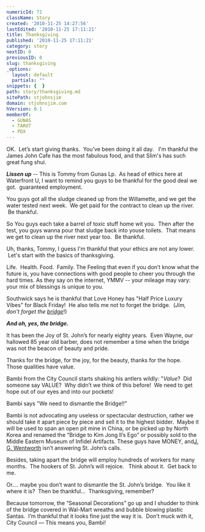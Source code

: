 ```yaml
---
numericId: 72
className: Story
created: '2010-11-25 14:27:56'
lastEdited: '2010-11-25 17:11:21'
title: Thanksgiving
published: '2010-11-25 17:11:21'
category: story
nextID: 0
previousID: 0
slug: thanksgiving
_options:
  layout: default
  partials: ""
snippets: {  }
path: story/thanksgiving.md
sitePath: stjohnsjim
domain: stjohnsjim.com
hVersion: 0.1
memberOf:
  - GUNAS
  - TAROT
  - PDX
---
```

OK.&nbsp; Let&rsquo;s start giving thanks.&nbsp; You&rsquo;ve been doing it all day. &nbsp; I'm thankful the James John Cafe has the most fabulous food, and that Slim's has such great fung shui.

_**Lissen up**_ -- This is Tommy from Gunas Lp. &nbsp;As head of ethics here at Waterfront U, I want to remind you guys to be thankful for the&nbsp;good deal we got. &nbsp;guaranteed employment.

You guys got all the sludge cleaned up from the Willamette, and we get the water tested next week. &nbsp;We get paid for the contract to clean up the river. &nbsp;Be thankful.

So&nbsp;You guys each take a barrel of toxic stuff home wit you. &nbsp;Then after the test, you guys wanna pour that sludge back into youse toilets. &nbsp;That means we get to clean up the river next year too. &nbsp;Be thankful.

Uh, thanks, Tommy, I guess I'm thankful that your ethics are not any lower. &nbsp;Let's start with the basics of thanksgiving.

Life.&nbsp; Health. Food.&nbsp; Family. The Feeling that even if you don&rsquo;t know what the future is, you have connections with good people to cheer you through the hard times. As they say on the internet, YMMV -- your mileage may vary: your mix of blessings is unique to you.

Southwick says he is thankful that Love Honey has &quot;Half Price Luxury Vibes&quot; for Black Friday! &nbsp;He also tells me not to forget the bridge. &nbsp;(_Jim, don't forget the [bridge][0]_!)

_**And oh, yes, the bridge.**_

It has been the Joy of St. John&rsquo;s for nearly eighty years.&nbsp; Even Wayne, our hallowed 85 year old barber, does not remember a time when the bridge was not the beacon of beauty and pride.

Thanks for the bridge,&nbsp;for the joy, for the beauty, thanks for the hope.&nbsp; Those qualities have value.

Bambi from the City Council starts shaking his antlers wildly: &quot;_Value_?&nbsp; Did someone say VALUE?&nbsp; Why didn&rsquo;t we think of this before! &nbsp;We need to get hope out of our eyes and into our pockets!

Bambi says &quot;We need to dismantle the Bridge!!&quot;

Bambi is not advocating any useless or spectacular destruction, rather we should take it apart piece by piece and sell it to the highest bidder.&nbsp; Maybe it will be used to span an open pit mine in China, or be picked up by North Korea and renamed the &ldquo;Bridge to Kim Jong Il&rsquo;s Ego&rdquo; or possibly sold to the Middle Eastern Museum of Infidel Artifacts. These guys have MONEY, and[J. G. Wentworth][1] isn&rsquo;t answering St. John&rsquo;s calls.

Besides, taking apart the bridge will employ hundreds of workers for many months.&nbsp; The hookers of St. John&rsquo;s will rejoice. &nbsp; Think about it.&nbsp; Get back to me.

Or&hellip;. maybe you don&rsquo;t want to dismantle the St. John&rsquo;s bridge.&nbsp; You like it where it is?&nbsp; Then be thankful...&nbsp; Thanksgiving, remember?

Because tomorrow, the &ldquo;Seasonal Decorations&rdquo; go up and I shudder to think of the bridge covered in Wal-Mart wreaths and bubble blowing plastic Santas.&nbsp; I&rsquo;m thankful that it looks fine just the way it is.&nbsp; Don&rsquo;t muck with it, City Council &mdash; This means you, Bambi!



[0]: http://www.portlandbridges.com/00,D300CRW07981,18,0,1,1-portland-oregon.html
[1]: http://www.attorneymn.com/2009/10/articles/personal-injury/personal-injury-settlement-loans-the-its-my-money-people/